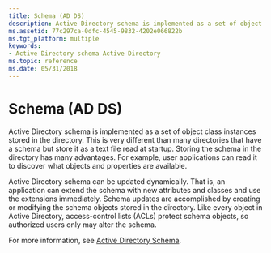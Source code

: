 ```yaml
---
title: Schema (AD DS)
description: Active Directory schema is implemented as a set of object class instances stored in the directory.
ms.assetid: 77c297ca-0dfc-4545-9832-4202e066822b
ms.tgt_platform: multiple
keywords:
- Active Directory schema Active Directory
ms.topic: reference
ms.date: 05/31/2018
---
```


# Schema (AD DS)

Active Directory schema is implemented as a set of object class instances stored in the directory. This is very different than many directories that have a schema but store it as a text file read at startup. Storing the schema in the directory has many advantages. For example, user applications can read it to discover what objects and properties are available.

Active Directory schema can be updated dynamically. That is, an application can extend the schema with new attributes and classes and use the extensions immediately. Schema updates are accomplished by creating or modifying the schema objects stored in the directory. Like every object in Active Directory, access-control lists (ACLs) protect schema objects, so authorized users only may alter the schema.

For more information, see [Active Directory Schema](active-directory-schema.md).

 

 




